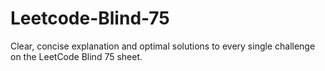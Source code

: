 # Leetcode-Blind-75
Clear, concise explanation and optimal solutions to every single challenge on the LeetCode Blind 75 sheet.
